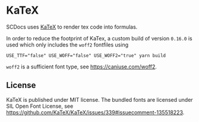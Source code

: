 # KaTeX

SCDocs uses [KaTeX](https://github.com/KaTeX/KaTeX) to render tex code into formulas.

In order to reduce the footprint of KaTex, a custom build of version `0.16.0` is used which only includes the `woff2` fontfiles using

```shell
USE_TTF="false" USE_WOFF="false" USE_WOFF2="true" yarn build
```

`woff2` is a sufficient font type, see <https://caniuse.com/woff2>.

## License

KaTeX is published under MIT license.
The bundled fonts are licensed under SIL Open Font License, see <https://github.com/KaTeX/KaTeX/issues/339#issuecomment-135518223>.
